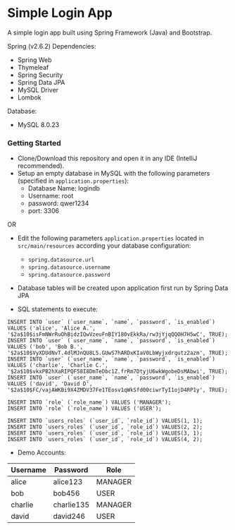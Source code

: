 # Simple Login App

A simple login app built using Spring Framework (Java) and Bootstrap.

Spring (v2.6.2) Dependencies:
* Spring Web
* Thymeleaf
* Spring Security
* Spring Data JPA
* MySQL Driver
* Lombok

Database:
* MySQL 8.0.23

### Getting Started
* Clone/Download this repository and open it in any IDE (IntelliJ recommended).
* Setup an empty database in MySQL with the following parameters (specified in `application.properties`):
  * Database Name: logindb
  * Username: root
  * password: qwer1234
  * port: 3306

OR
* Edit the following parameters `application.properties` located in `src/main/resources` according
your database configuration:
  * `spring.datasource.url`
  * `spring.datasource.username`
  * `spring.datasource.password`


* Database tables will be created upon application first run by Spring Data JPA
* SQL statements to execute:
```
INSERT INTO `user` (`user_name`, `name`, `password`, `is_enabled`) VALUES ('alice', 'Alice A.', '$2a$10$isFmNWrRuOhBidzIQwVzeuFnBIY180vEkkRa/rw3jYjqQQOH7H5wC', TRUE);
INSERT INTO `user` (`user_name`, `name`, `password`, `is_enabled`) VALUES ('bob', 'Bob B.', '$2a$10$VyXDUdNvT.4dlMJnQU8L5.GUwS7hARDxKIaV0LbWyjxdrqutz2azm', TRUE);
INSERT INTO `user` (`user_name`, `name`, `password`, `is_enabled`) VALUES ('charlie', 'Charlie C.', '$2a$10$vkxPB2hXaRIPQF58I8DmTeDbc1Z.frRm7DtyjU6wkWgobeDsMAbwi', TRUE);
INSERT INTO `user` (`user_name`, `name`, `password`, `is_enabled`) VALUES ('david', 'David D', '$2a$10$FC/vajAWKBi9X4ZMDV37Fe1TEosv1qWkSfd00ciwrTyI1ojD4RP1y', TRUE);

INSERT INTO `role` (`role_name`) VALUES ('MANAGER');
INSERT INTO `role` (`role_name`) VALUES ('USER');

INSERT INTO `users_roles` (`user_id`, `role_id`) VALUES(1, 1);
INSERT INTO `users_roles` (`user_id`, `role_id`) VALUES(2, 2);
INSERT INTO `users_roles` (`user_id`, `role_id`) VALUES(3, 1);
INSERT INTO `users_roles` (`user_id`, `role_id`) VALUES(4, 2);
```
* Demo Accounts:

| Username | Password   | Role    |
|----------|------------|---------|
| alice    | alice123   | MANAGER |
| bob      | bob456     | USER    |
| charlie  | charlie135 | MANAGER |
| david    | david246   | USER    |